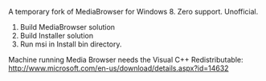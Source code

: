 A temporary fork of MediaBrowser for Windows 8.  Zero support. Unofficial. 

1) Build MediaBrowser solution
2) Build Installer solution
3) Run msi in Install bin directory.

Machine running Media Browser needs the Visual C++ Redistributable:
http://www.microsoft.com/en-us/download/details.aspx?id=14632